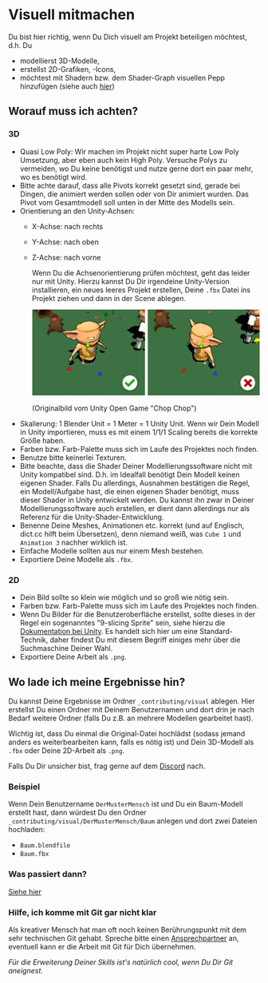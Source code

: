 # Visuell mitmachen

Du bist hier richtig, wenn Du Dich visuell am Projekt beteiligen möchtest, d.h. Du

* modellierst 3D-Modelle,
* erstellst 2D-Grafiken, -Icons,
* möchtest mit Shadern bzw. dem Shader-Graph visuellen Pepp hinzufügen (siehe auch [hier](../technical/README.md))

## Worauf muss ich achten?

### 3D

* Quasi Low Poly: Wir machen im Projekt nicht super harte Low Poly Umsetzung, aber eben auch kein High Poly. 
  Versuche Polys zu vermeiden, wo Du keine benötigst und nutze gerne dort ein paar mehr, wo es benötigt wird.
* Bitte achte darauf, dass alle Pivots korrekt gesetzt sind, gerade bei Dingen, die animiert werden sollen oder von Dir animiert wurden.
  Das Pivot vom Gesamtmodell soll unten in der Mitte des Modells sein.
* Orientierung an den Unity-Achsen:
  * X-Achse: nach rechts
  * Y-Achse: nach oben
  * Z-Achse: nach vorne
    
    Wenn Du die Achsenorientierung prüfen möchtest, geht das leider nur mit Unity. Hierzu kannst Du Dir irgendeine Unity-Version installieren, ein neues leeres Projekt erstellen, Deine `.fbx` Datei ins Projekt ziehen und dann in der Scene ablegen.
    
    ![Achsenorientierung](assets/achsenorientierung-by-unity.png)
    
    (Originalbild vom Unity Open Game "Chop Chop")
* Skalierung: 1 Blender Unit = 1 Meter = 1 Unity Unit.
  Wenn wir Dein Modell in Unity importieren, muss es mit einem 1/1/1 Scaling bereits die korrekte Größe haben.
* Farben bzw. Farb-Palette muss sich im Laufe des Projektes noch finden.
* Benutze bitte keinerlei Texturen.
* Bitte beachte, dass die Shader Deiner Modellierungssoftware nicht mit Unity kompatibel sind. D.h. im Idealfall benötigt Dein Modell keinen eigenen Shader. Falls Du allerdings, Ausnahmen bestätigen die Regel, ein Modell/Aufgabe hast, die einen eigenen Shader benötigt, muss dieser Shader in Unity entwickelt werden. Du kannst ihn zwar in Deiner Modellierungssoftware auch erstellen, er dient dann allerdings nur als Referenz für die Unity-Shader-Entwicklung.
* Benenne Deine Meshes, Animationen etc. korrekt (und auf Englisch, dict.cc hilft beim Übersetzen), denn niemand weiß, was `Cube 1` und `Animation 3` nachher wirklich ist. 
* Einfache Modelle sollten aus nur einem Mesh bestehen.
* Exportiere Deine Modelle als `.fbx`.

### 2D

* Dein Bild sollte so klein wie möglich und so groß wie nötig sein.
* Farben bzw. Farb-Palette muss sich im Laufe des Projektes noch finden.
* Wenn Du Bilder für die Benutzeroberfläche erstellst, sollte dieses in der Regel ein sogenanntes "9-slicing Sprite" sein, siehe hierzu die [Dokumentation bei Unity](https://docs.unity3d.com/Manual/9SliceSprites.html). Es handelt sich hier um eine Standard-Technik, daher findest Du mit diesem Begriff einiges mehr über die Suchmaschine Deiner Wahl.
* Exportiere Deine Arbeit als `.png`.

## Wo lade ich meine Ergebnisse hin?

Du kannst Deine Ergebnisse im Ordner `_contributing/visual` ablegen.
Hier erstellst Du einen Ordner mit Deinem Benutzernamen und dort drin je nach Bedarf weitere Ordner (falls Du z.B. an mehrere Modellen gearbeitet hast). 

Wichtig ist, dass Du einmal die Original-Datei hochlädst (sodass jemand anders es weiterbearbeiten kann, falls es nötig ist) und Dein 3D-Modell als `.fbx` oder Deine 2D-Arbeit als `.png`. 

Falls Du Dir unsicher bist, frag gerne auf dem [Discord](https://discord.gg/tHqNzMT) nach.

### Beispiel

Wenn Dein Benutzername `DerMusterMensch` ist und Du ein Baum-Modell erstellt hast, dann würdest Du den Ordner `_contributing/visual/DerMusterMensch/Baum` anlegen und dort zwei Dateien hochladen:

* `Baum.blendfile`
* `Baum.fbx`

### Was passiert dann?

[Siehe hier](../README.md#ich-habe-eine-aufgabe-fertig-was-mache-ich-damit)

### Hilfe, ich komme mit Git gar nicht klar

Als kreativer Mensch hat man oft noch keinen Berührungspunkt mit dem sehr technischen Git gehabt.
Spreche bitte einen [Ansprechpartner](../../../README.md#ansprechpartner) an, eventuell kann er die Arbeit mit Git für Dich übernehmen.

_Für die Erweiterung Deiner Skills ist's natürlich cool, wenn Du Dir Git aneignest._
